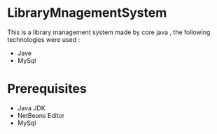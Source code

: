 # LibraryMnagementSystem
This is a library management system made by core java , the following technologies were used :
- Jave
- MySql
# Prerequisites
- Java JDK
- NetBeans Editor
- MySql


